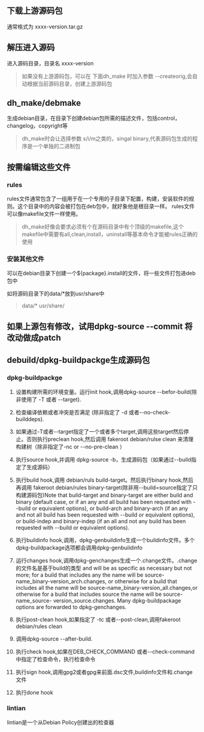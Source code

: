 ## 下载上游源码包       
通常格式为 xxxx-version.tar.gz
## 解压进入源码     
进入源码目录，目录名  xxxx-version
>如果没有上游源码包，可以在 下面dh_make 时加入参数 --createorig,会自动根据当前源码目录，创建上游源码包
## dh_make/debmake

生成debian目录，在目录下创建debian包所需的描述文件，包括control，changelog，copyright等
>dh_make时会让选择参数 s/i/m之类的，singal binary,代表源码包生成的程序是一个单独的二进制包

## 按需编辑这些文件
### rules
rules文件通常包含了一组用于在一个专用的子目录下配置，构建，安装软件的规则。这个目录中的内容会被打包在deb包中，就好象他是根目录一样。
rules文件可以像makefile文件一样使用。
>dh_make好像会要求必须有个在源码目录中有个顶级的makefile,这个makefile中需要有all,clean,install，uninstall等基本命令才能被rules正确的使用

### 安装其他文件
可以在debian目录下创建一个${package}.install的文件，将一些文件打包进deb包中

如将源码目录下的data/*放到usr/share中
>data/* usr/share/ 

## 如果上源包有修改，试用dpkg-source --commit 将改动做成patch

## debuild/dpkg-buildpackge生成源码包
### dpkg-buildpackge
1. 设置构建所需的环境变量。运行init hook,调用dpkg-source --befor-build(除非使用了 -T 或者 --target).

2. 检查编译依赖或者冲突是否满足 (除非指定了 -d 或者--no-check-builddeps).

3. 如果通过-T或者--target指定了一个或者多个target,调用这些target然后停止。否则执行preclean hook,然后调用 fakeroot debian/rulse clean 来清理构建树（除非指定了-nc or --no-pre-clean ） 
4. 执行source hook,并调用 dpkg-source -b，生成源码包（如果通过--build指定了生成源码）

5. 执行build hook,调用 debian/ruls build-target。然后执行binary hook,然后再调用 fakeroot debian/rules binary-target(除非用--build=source指定了只构建源码包)Note that build-target and binary-target are either build and binary (default case, or if an  any  and  all  build  has  been  requested  with  --build  or equivalent  options),  or  build-arch  and  binary-arch  (if  an  any  and not all build has been requested with --build or equivalent options), or build-indep and binary-indep (if an all and not any build has been requested with --build or equivalent options).
6. 执行buildinfo hook,调用，dpkg-genbuildinfo生成一个buildinfo文件。多个dpkg-buildpackage选项都会调用dpkg-genbuildinfo

7. 运行changes hook,调用dpkg-genchanges生成一个.change文件。.change的文件名是基于build的类型 and will be as specific as necessary but not more;    for a build that includes  any  the  name  will  be source-name_binary-version_arch.changes,  or otherwise  for a build that includes all the name will be source-name_binary-version_all.changes,or  otherwise  for  a  build  that  includes  source  the  name   will   be   source-name_source-          version_source.changes.  Many dpkg-buildpackage options are forwarded to dpkg-genchanges.

8. 执行post-clean hook,如果指定了 -tc 或者--post-clean,调用fakeroot debian/rules clean
9. 调用dpkg-source --after-build.
10. 执行check hook,如果在DEB_CHECK_COMMAND 或者--check-command中指定了检查命令，执行检查命令
11. 执行sign hook,调用gpg2或者gpg来前面.dsc文件,buildinfo文件和.change文件
12. 执行done hook


### lintian
lintian是一个从Debian Policy创建出的检查器